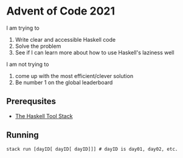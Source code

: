 # Advent of Code 2021

I am trying to
 1. Write clear and accessible Haskell code
 2. Solve the problem
 3. See if I can learn more about how to use Haskell's laziness well

I am not trying to
 1. come up with the most efficient/clever solution
 2. Be number 1 on the global leaderboard

## Prerequsites
 * [The Haskell Tool Stack](https://haskellstack.org)

## Running
```
stack run [dayID[ dayID[ dayID]]] # dayID is day01, day02, etc.
```
